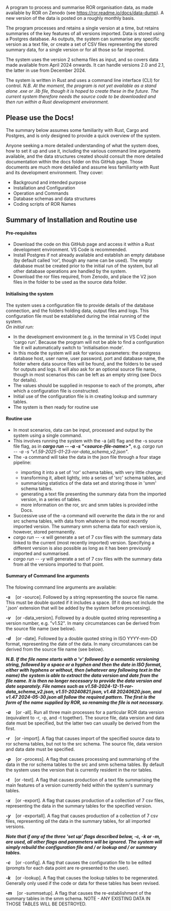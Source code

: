 A program to process and summarise ROR organisation data, as made available by ROR 
on Zenodo (see https://ror.readme.io/docs/data-dump). A new version of the data is posted 
on a roughly monthly basis. 

The program processes and retains a single version at a time, 
but retains summaries of the key features of all versions imported. Data is stored using a 
Postgres database. As outputs, the system can summarise any specific version as a text file, 
or create a set of CSV files representing the stored summary data, for a single version or 
for all those so far imported.

The system uses the version 2 schema files as input, and so covers data 
made available from April 2024 onwards. It can handle versions 2.0 and 2.1, the latter in 
use from December 2024.

The system is written in Rust and uses a command line interface (CLI) for control. 
<i>N.B. At the moment, the program is not yet available as a stand alone .exe or .lib file, 
though it is hoped to create these in the future. The current system therefore needs the 
source code to be downloaded and then run within a Rust development environment.</i>

<h2>Please use the Docs!</h2>

The summary below assumes some familiarity with Rust, Cargo and Postgres, and is only designed to provide 
a quick overview of the system.

Anyone seeking a more detailed understanding of what the system does, how to set it up and use it, including 
the various command line arguments available, and the data structures created should consult the more 
detailed documentation within the docs folder on this GitHub page. Those documents are much more detailed and 
assume less familiarity with Rust and its development environment. They cover:
<ul>
<li>Background and intended purpose</li>
<li>Installation and Configuration</li>
<li>Operation and Commands</li>
<li>Database schemas and data structures</li>
<li>Coding scripts of ROR Names</li>
</ul>


<h2>Summary of Installation and Routine use</h2>

<h4>Pre-requisites</h4>
<ul>
<li> Download the code on this GitHub page and access it within a Rust development environment. VS Code is recommended.</li>
<li> Install Postgres if not already available and establish an empty database (by default called 'ror', though any name can be used). The empty database must be
created prior to the initial run of the system, but all other database operations are handled by the system.</li>
<li> Download the ror files required, from Zenodo, and place the V2 json files in the folder to be used as the source data folder.</li>
</ul>

<h4>Initialising the system</h4>
The system uses a configuration file to provide details of the database connection, and the folders holding data, output files amd logs. 
This configuration file must be established during the intial running of the system.<br/>
<i>On initial run:</i>
<ul>
<li>In the development environment (e.g. in the terminal in VS Code) input 'cargo run'. Because the program will not be able to find a configuration file it will automatically switch to 'initialisation mode'. </li>
<li>In this mode the system will ask for various parameters: the postgress database host, user name, user password, port and database name, the folder where data source files will be found, 
and the folders to be used for outputs and logs. It will also ask for an optional source file name, though in most scenarios this can be left as an empty string (see Docs for details).</li>
<li>The values should be supplied in response to each of the prompts, after which a configuration file is constructed.</li>
<li>Initial use of the configuration file is in creating lookup and summary tables.</li>
<li>The system is then ready for routine use</li>
</ul>

<h4>Routine use</h4>
<ul>
<li>In most scenarios, data can be input, processed and output by the system using a single command.</li>
<li>This involves running the system with the -a (all) flag and the -s source file flag, as in <b><i>cargo run -- -a -s "&lt;source-file-name&gt;"</i></b>, e.g. <i>cargo run -- -a -s "v1.59-2025-01-23-ror-data_schema_v2.json"</i>.</li>
<li>The -a command will take the data in the json file through a four stage pipeline:</li> 
<ul>
    <li>importing it into a set of 'ror' schema tables, with very little change;</li>
    <li>transforming it, albeit lightly, into a series of 'src' schema tables, and </li>
    <li>summarising statistics of the data set and storing those in 'smm' schema tables.</li>
    <li>generating a text file presenting the summary data from the imported version, in a series of tables.</li>
    <li>more information on the ror, src and smm tables is provided inthe Docs.</li>
</ul>
<li>Successive use of the -a command will overwrite the data in the ror and src schema tables, with data from whatever is the most recently imported version. The summary smm schema data for each version is, however, stored permanently.</li>
<li><i>cargo run -- -x</i> will generate a set of 7 csv files with the summary data linked to the current (most recently imported) version. Specifying a different version is also possible as long as it has been previously imported and summarised.</li>
<li><i>cargo run -- -y</i> will generate a set of 7 csv files with the summary data from all the versions imported to that point.</li>
</ul>

<h4>Summary of Command line arguments</h4>

The folowing command line arguments are available:

<i><b>-s</b></i>&nbsp;&nbsp;&nbsp;&nbsp;[or -source]. Followed by a string representing the source file name. This must be double quoted if it includes a space. (If it does not include the '.json' extension that will be added by the system before processing). 

<i><b>-v</b></i>&nbsp;&nbsp;&nbsp;&nbsp;[or -data_version]. Followed by a double quoted string representing a version number, e.g. "v1.52". In many circumstances can be derived from the source file name (see below).

<i><b>-d</b></i>&nbsp;&nbsp;&nbsp;&nbsp;[or -date]. Followed by a double quoted string in ISO YYYY-mm-DD format, representing the date of the data. In many circumstances can be derived from the source file name (see below).

<i><b>N.B. If the file name starts with a 'v' followed by a semantic versioning string, followed by a space or a hyphen and then the date in ISO format, either with hyphens or without, then (whatever any following text in the name) the system is able to extract the data version and date from the file name. It is then no longer necessary to provide the data version and date separately. File names such as v1.58-2024-12-11-ror-data_schema_v2.json, v1.51-20240821.json, v1.48 20240620.json, and v1.47 2024-05-30.json all follow the required pattern. The first is the form of the name supplied by ROR, so renaming the file is not necessary.</b></i>

<i><b>-a</b></i>&nbsp;&nbsp;&nbsp;&nbsp;[or -all]. Run all three main processes for a particular ROR data version (equivalent to -r, -p, and -t together). The source file, data version and data date must be specified, but the latter two can usually be derived from the first.

<i><b>-r</b></i>&nbsp;&nbsp;&nbsp;&nbsp;[or -import]. A flag that causes import of the specified source data to ror schema tables, but not to the src schema. The source file, data version and data date must be specified.  

<i><b>-p</b></i>&nbsp;&nbsp;&nbsp;&nbsp;[or -process]. A flag that causes processing and summarising of the data in the ror schema tables to the src and smm schema tables. By default the system uses the version that is currently resident in the ror tables.

<i><b>-t</b></i>&nbsp;&nbsp;&nbsp;&nbsp;[or -text]. A flag that causes production of a text file summarising the main features of a version currently held within the system's summary tables.

<i><b>-x</b></i>&nbsp;&nbsp;&nbsp;&nbsp;[or -export]. A flag that causes production of a collection of 7 csv files, representing the data in the summary tables for the specified version. 

<i><b>-y</b></i>&nbsp;&nbsp;&nbsp;&nbsp;[or -exportall]. A flag that causes production of a collection of 7 csv files, representing <i>all</i> the data in the summary tables, for all imported versions.

<b><i>Note that if any of the three 'set up' flags described below, -c, -k or -m, are used, all other flags and parameters will be ignored. The system will simply rebuild the configuration file and / or lookup and / or summary tables.</b></i>

<i><b>-c</b></i>&nbsp;&nbsp;&nbsp;&nbsp;[or -config]. A flag that causes the configuration file to be edited (prompts for each data point are re-presented to the user).

<i><b>-k</b></i>&nbsp;&nbsp;&nbsp;&nbsp;[or -lookup]. A flag that causes the lookup tables to be regenerated. Generally only used if the code or data for these tables has been revised. 

<i><b>-m</b></i>&nbsp;&nbsp;&nbsp;&nbsp;[or -summsetup]. A flag that causes the re-establishment of the summary tables in the smm schema. NOTE - ANY EXISTING DATA IN THOSE TABLES WILL BE DESTROYED. 

